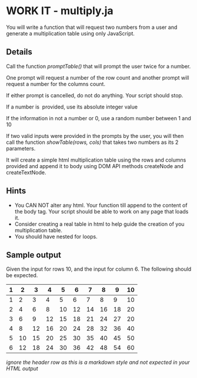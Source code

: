 # WORK IT - multiply.ja

You will write a function that will request two numbers from a user and generate a multiplication table using only JavaScript.

## Details

Call the function *promptTable()* that will prompt the user twice for a number.  

One prompt will request a number of the row count and another prompt will request a number for the columns count.

If either prompt is cancelled, do not do anything. Your script should stop.

If a number is  provided, use its absolute integer value 

If the information in not a number or 0, use a random number between 1 and 10

If two valid inputs were provided in the prompts by the user, you will then call the function *showTable(rows, cols)* that takes two numbers as its 2 parameters.  

It will create a simple html multiplication table using the rows and columns provided and append it to body using DOM API methods createNode and createTextNode.

## Hints
- You CAN NOT alter any html. Your function till append to the content of the body tag. Your script should be able to work on any page that loads it.
- Consider creating a real table in html to help guide the creation of you multiplication table.
- You should have nested for loops.

## Sample output
Given the input for rows 10, and the input for column 6. The following should be expected.  


| 1 | 2  | 3  | 4  | 5  | 6  | 7  | 8  | 9  | 10 |
|---|----|----|----|----|----|----|----|----|----|
| 1 | 2  | 3  | 4  | 5  | 6  | 7  | 8  | 9  | 10 |
| 2 | 4  | 6  | 8  | 10 | 12 | 14 | 16 | 18 | 20 |
| 3 | 6  | 9  | 12 | 15 | 18 | 21 | 24 | 27 | 20 |
| 4 | 8  | 12 | 16 | 20 | 24 | 28 | 32 | 36 | 40 |
| 5 | 10 | 15 | 20 | 25 | 30 | 35 | 40 | 45 | 50 |
| 6 | 12 | 18 | 24 | 30 | 36 | 42 | 48 | 54 | 60 |

*ignore the header row as this is a markdown style and not expected in your HTML output*